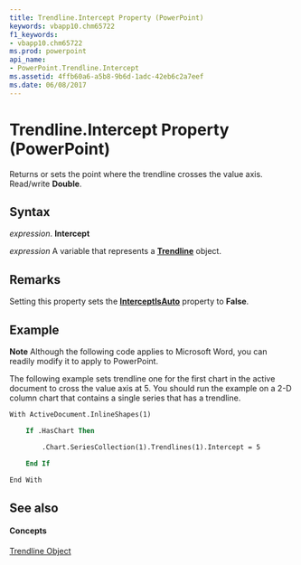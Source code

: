```yaml
---
title: Trendline.Intercept Property (PowerPoint)
keywords: vbapp10.chm65722
f1_keywords:
- vbapp10.chm65722
ms.prod: powerpoint
api_name:
- PowerPoint.Trendline.Intercept
ms.assetid: 4ffb60a6-a5b8-9b6d-1adc-42eb6c2a7eef
ms.date: 06/08/2017
---
```



# Trendline.Intercept Property (PowerPoint)

Returns or sets the point where the trendline crosses the value axis. Read/write  **Double**.


## Syntax

 _expression_. **Intercept**

 _expression_ A variable that represents a **[Trendline](PowerPoint.Trendline.md)** object.


## Remarks

Setting this property sets the  **[InterceptIsAuto](PowerPoint.Trendline.InterceptIsAuto.md)** property to **False**.


## Example




 **Note**  Although the following code applies to Microsoft Word, you can readily modify it to apply to PowerPoint.

The following example sets trendline one for the first chart in the active document to cross the value axis at 5. You should run the example on a 2-D column chart that contains a single series that has a trendline.




```vb
With ActiveDocument.InlineShapes(1)

    If .HasChart Then

        .Chart.SeriesCollection(1).Trendlines(1).Intercept = 5

    End If

End With
```


## See also


#### Concepts


[Trendline Object](PowerPoint.Trendline.md)

